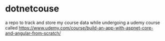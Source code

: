 # dotnetcouse
a repo to track and store my course data while undergoing a udemy course called https://www.udemy.com/course/build-an-app-with-aspnet-core-and-angular-from-scratch/ 
